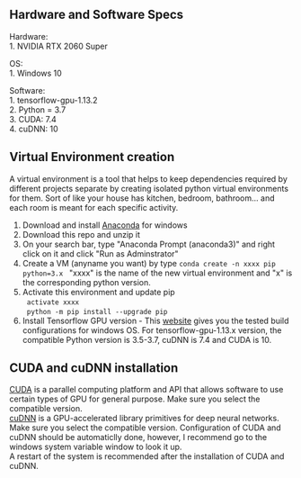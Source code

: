 ## Hardware and Software Specs <br>  
Hardware:  
    1. NVIDIA RTX 2060 Super  

OS:  
    1. Windows 10  
        
Software:  
        1. tensorflow-gpu-1.13.2  
        2. Python = 3.7  
        3. CUDA: 7.4    
        4. cuDNN: 10  
  

## Virtual Environment creation
A virtual environment is a tool that helps to keep dependencies required by different projects separate by creating isolated python virtual environments for them. Sort of like your house has kitchen, bedroom, bathroom... and each room is meant for each specific activity.  
1. Download and install [Anaconda](https://www.anaconda.com/products/individual) for windows    
2. Download this repo and unzip it 
3. On your search bar, type "Anaconda Prompt (anaconda3)" and right click on it and click "Run as Adminstrator"  
4. Create a VM (anyname you want) by type ```conda create -n xxxx pip python=3.x ```  "xxxx" is the name of the new virtual environment and "x" is the corresponding python version. 
5. Activate this environment and update pip  
        ``` activate xxxx```  
        ``` python -m pip install --upgrade pip```  
6. Install Tensorflow GPU version - This [website](https://www.tensorflow.org/install/source_windows ) gives you the tested build configurations for windows OS. For tensorflow-gpu-1.13.x version, the compatible Python version is 3.5-3.7, cuDNN is 7.4 and CUDA is 10. 

## CUDA and cuDNN installation 
[CUDA](https://developer.nvidia.com/cuda-toolkit) is a parallel computing platform and API that allows software to use certain types of GPU for general purpose. Make sure you select the compatible version.     
[cuDNN](https://developer.nvidia.com/cudnn-download-survey) is a GPU-accelerated library primitives for deep neural networks. Make sure you select the compatible version.
Configuration of CUDA and cuDNN should be automaticlly done, however, I recommend go to the windows system variable window to look it up.  
A restart of the system is recommended after the installation of CUDA and cuDNN. 


  
